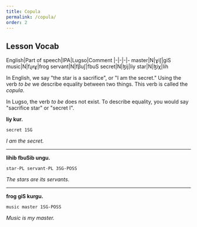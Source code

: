 ```yaml
---
title: Copula
permalink: /copula/
order: 2
---
```


## Lesson Vocab

English|Part of speech|IPA|Lugso|Comment
|-|-|-|-
master|N|ɣiʃ|giS
music|N|fɻʌɣ|frog
servant|N|fβuʃ|fbuS
secret|N|ɮij|liy
star|N|ɮiχ|lih

In English, we say "the star is a sacrifice", or "I am the secret." Using the verb _to be_ we describe equality between two things. This verb is called the _copula_.

In Lugso, the verb _to be_ does not exist. To describe equality, you would say "sacrifice star" or "secret I". 

**liy kur.**

`secret 1SG`

_I am the secret._

---

**lihib fbuSib ungu.**

`star-PL servant-PL 3SG-POSS`

_The stars are its servants._

---

**frog giS kurgu.**

`music master 1SG-POSS`

_Music is my master._
